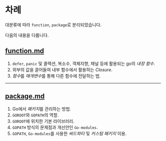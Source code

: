 # 차례

대분류에 따라 `function`, `package`로 분리되었습니다.

다음의 내용을 다룹니다.

## [function.md](function.md)

1. `defer`, `panic` 및 콜렉션, 복소수, 객체지향, 채널 등에 활용되는 go의 _내장 함수_.
2. 외부의 값을 끌어들여 내부 함수에서 활용하는 _Closure_.
3. *함수*를 *매개변수*를 통해 다른 함수에 전달하는 법.

---

## [package.md](package.md)

1. Go에서 *패키지*를 관리하는 방법.
2. `GOROOT`와 `GOPATH`의 역할.
3. `GOROOT`에 위치한 기본 라이브러리.
4. `GOPATH` 방식의 문제점과 개선안인 `Go-modules`.
5. `GOPATH`, `Go-modules`를 사용한 _써드파티_ 및 _커스텀 패키지_ 이용.
